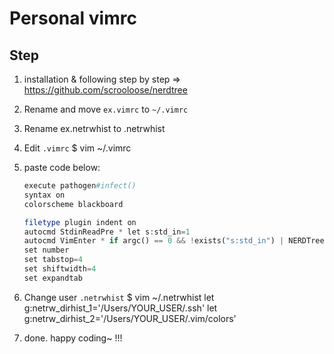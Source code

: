 # Personal vimrc

## Step
1. installation & following step by step => https://github.com/scrooloose/nerdtree
    
2. Rename and move ``ex.vimrc`` to ``~/.vimrc``

3. Rename ex.netrwhist to .netrwhist

4. Edit ``.vimrc``
    $ vim ~/.vimrc

5. paste code below:

    ```php
    execute pathogen#infect()
    syntax on
    colorscheme blackboard

    filetype plugin indent on
    autocmd StdinReadPre * let s:std_in=1
    autocmd VimEnter * if argc() == 0 && !exists("s:std_in") | NERDTree | endif
    set number
    set tabstop=4
    set shiftwidth=4
    set expandtab
    ```
6. Change user ``.netrwhist``
    $ vim ~/.netrwhist
    let g:netrw_dirhist_1='/Users/YOUR_USER/.ssh'
    let g:netrw_dirhist_2='/Users/YOUR_USER/.vim/colors'

7. done. happy coding~ !!!
